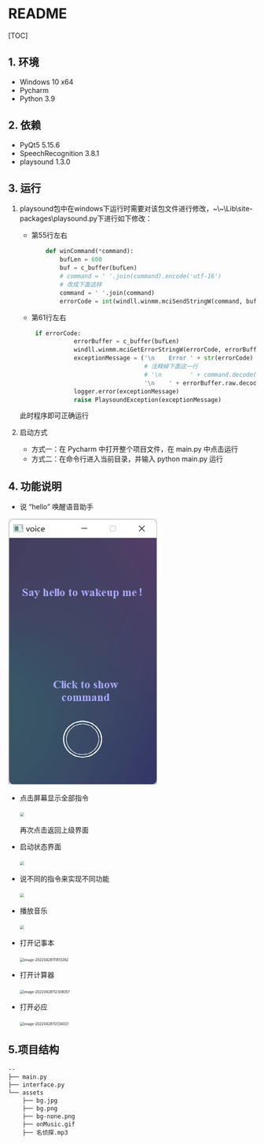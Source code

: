 # README

[TOC]

## 1. 环境

- Windows 10 x64
- Pycharm
- Python 3.9

## 2. 依赖

- PyQt5 5.15.6
- SpeechRecognition 3.8.1
- playsound 1.3.0

## 3. 运行

1. playsound包中在windows下运行时需要对该包文件进行修改，\~\\~\Lib\site-packages\playsound.py下进行如下修改：

   - 第55行左右

     ```python
         def winCommand(*command):
             bufLen = 600
             buf = c_buffer(bufLen)
             # command = ' '.join(command).encode('utf-16') 
             # 改成下面这样
             command = ' '.join(command) 
             errorCode = int(windll.winmm.mciSendStringW(command, buf, bufLen - 1, 0)) 
     ```

   - 第61行左右

     ```python
      if errorCode:
                 errorBuffer = c_buffer(bufLen)
                 windll.winmm.mciGetErrorStringW(errorCode, errorBuffer, bufLen - 1)  # use widestring version of the function
                 exceptionMessage = ('\n    Error ' + str(errorCode) + ' for command:'
                                     # 注释掉下面这一行
                                     # '\n        ' + command.decode('utf-16') +
                                     '\n    ' + errorBuffer.raw.decode('utf-16').rstrip('\0'))
                 logger.error(exceptionMessage)
                 raise PlaysoundException(exceptionMessage)
     ```

   此时程序即可正确运行

2. 启动方式

   - 方式一：在 Pycharm 中打开整个项目文件，在 main.py 中点击运行
   - 方式二：在命令行进入当前目录，并输入 python main.py 运行

## 4. 功能说明

- 说 “hello” 唤醒语音助手


![](/image/image-20220427224353932.png)


- 点击屏幕显示全部指令

  <img src="D:\文件\前端\项目\语音交互系统\voice\program\image\image-20220427224337776.png" style="zoom:50%;" /> 

  再次点击返回上级界面

- 启动状态界面

  <img src="D:\文件\前端\项目\语音交互系统\voice\program\image\image-20220427224448546.png" style="zoom:50%;" /> 

- 说不同的指令来实现不同功能

  <img src="D:\文件\前端\项目\语音交互系统\voice\program\image\image-20220427225119531.png" style="zoom:50%;" /> 

- 播放音乐

  <img src="D:\文件\前端\项目\语音交互系统\voice\program\image\image-20220427230839476.png" style="zoom:50%;" /> 

- 打开记事本

  <img src="D:\文件\前端\项目\语音交互系统\voice\program\image\image-20220428111813282.png" alt="image-20220428111813282" style="zoom:50%;" /> 

- 打开计算器

  <img src="D:\文件\前端\项目\语音交互系统\voice\program\image\image-20220428112308057.png" alt="image-20220428112308057" style="zoom:50%;" /> 

- 打开必应

  <img src="D:\文件\前端\项目\语音交互系统\voice\program\image\image-20220428112134021.png" alt="image-20220428112134021" style="zoom:50%;" /> 

## 5.项目结构

```
--
├── main.py
├── interface.py
└── assets
	├── bg.jpg 
	├── bg.png 
	├── bg-none.png
	├── onMusic.gif 
	├── 名侦探.mp3
```


